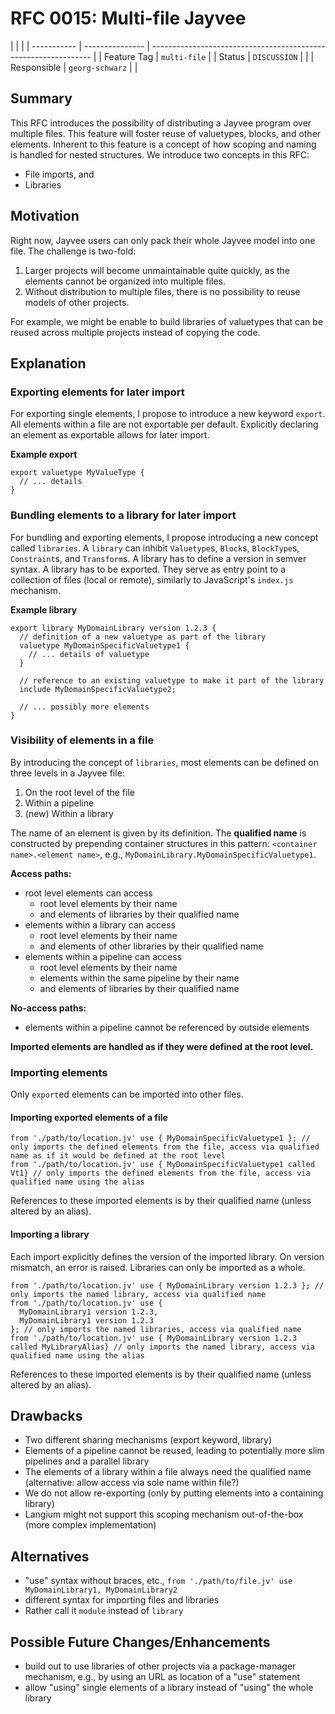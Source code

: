 <!--
SPDX-FileCopyrightText: 2023 Friedrich-Alexander-Universitat Erlangen-Nurnberg

SPDX-License-Identifier: AGPL-3.0-only
-->

# RFC 0015: Multi-file Jayvee

|             |                 |
| ----------- | --------------- | --------------------------------------------------------------- |
| Feature Tag | `multi-file`    |
| Status      | `DISCUSSION`    | <!-- Possible values: DRAFT, DISCUSSION, ACCEPTED, REJECTED --> |
| Responsible | `georg-schwarz` | <!-- TODO: assign yourself as main driver of this RFC -->       |

<!--
  Status Overview:
  - DRAFT: The RFC is not ready for a review and currently under change. Feel free to already ask for feedback on the structure and contents at this stage.
  - DISCUSSION: The RFC is open for discussion. Usually, we open a PR to trigger discussions.
  - ACCEPTED: The RFC was accepted. Create issues to prepare implementation of the RFC.
  - REJECTED: The RFC was rejected. If another revision emerges, switch to status DRAFT.
-->

## Summary

This RFC introduces the possibility of distributing a Jayvee program over multiple files.
This feature will foster reuse of valuetypes, blocks, and other elements.
Inherent to this feature is a concept of how scoping and naming is handled for nested structures.
We introduce two concepts in this RFC:

- File imports, and
- Libraries

## Motivation

Right now, Jayvee users can only pack their whole Jayvee model into one file.
The challenge is two-fold:

1. Larger projects will become unmaintainable quite quickly, as the elements cannot be organized into multiple files.
2. Without distribution to multiple files, there is no possibility to reuse models of other projects.

For example, we might be enable to build libraries of valuetypes that can be reused across multiple projects instead of copying the code.

## Explanation

### Exporting elements for later import

For exporting single elements, I propose to introduce a new keyword `export`.
All elements within a file are not exportable per default.
Explicitly declaring an element as exportable allows for later import.

**Example export**

```
export valuetype MyValueType {
  // ... details
}
```

### Bundling elements to a library for later import

For bundling and exporting elements, I propose introducing a new concept called `libraries`.
A `library` can inhibit `Valuetype`s, `Block`s, `BlockType`s, `Constraint`s, and `Transform`s.
A library has to define a version in semver syntax.
A library has to be exported.
They serve as entry point to a collection of files (local or remote), similarly to JavaScript's `index.js` mechanism.

**Example library**

```
export library MyDomainLibrary version 1.2.3 {
  // definition of a new valuetype as part of the library
  valuetype MyDomainSpecificValuetype1 {
    // ... details of valuetype
  }

  // reference to an existing valuetype to make it part of the library
  include MyDomainSpecificValuetype2;

  // ... possibly more elements
}
```

### Visibility of elements in a file

By introducing the concept of `libraries`, most elements can be defined on three levels in a Jayvee file:

1. On the root level of the file
2. Within a pipeline
3. (new) Within a library

The name of an element is given by its definition.
The **qualified name** is constructed by prepending container structures in this pattern: `<container name>.<element name>`, e.g., `MyDomainLibrary.MyDomainSpecificValuetype1`.

**Access paths:**

- root level elements can access
  - root level elements by their name
  - and elements of libraries by their qualified name
- elements within a library can access
  - root level elements by their name
  - and elements of other libraries by their qualified name
- elements within a pipeline can access
  - root level elements by their name
  - elements within the same pipeline by their name
  - and elements of libraries by their qualified name

**No-access paths:**

- elements within a pipeline cannot be referenced by outside elements

**Imported elements are handled as if they were defined at the root level.**

### Importing elements

Only `export`ed elements can be imported into other files.

#### Importing exported elements of a file

```
from './path/to/location.jv' use { MyDomainSpecificValuetype1 }; // only imports the defined elements from the file, access via qualified name as if it would be defined at the root level
from './path/to/location.jv' use { MyDomainSpecificValuetype1 called Vt1} // only imports the defined elements from the file, access via qualified name using the alias
```

References to these imported elements is by their qualified name (unless altered by an alias).

#### Importing a library

Each import explicitly defines the version of the imported library.
On version mismatch, an error is raised.
Libraries can only be imported as a whole.

```
from './path/to/location.jv' use { MyDomainLibrary version 1.2.3 }; // only imports the named library, access via qualified name
from './path/to/location.jv' use {
  MyDomainLibrary1 version 1.2.3,
  MyDomainLibrary1 version 1.2.3
}; // only imports the named libraries, access via qualified name
from './path/to/location.jv' use { MyDomainLibrary version 1.2.3 called MyLibraryAlias} // only imports the named library, access via qualified name using the alias
```

References to these imported elements is by their qualified name (unless altered by an alias).

## Drawbacks

- Two different sharing mechanisms (export keyword, library)
- Elements of a pipeline cannot be reused, leading to potentially more slim pipelines and a parallel library
- The elements of a library within a file always need the qualified name (alternative: allow access via sole name within file?)
- We do not allow re-exporting (only by putting elements into a containing library)
- Langium might not support this scoping mechanism out-of-the-box (more complex implementation)

## Alternatives

- "use" syntax without braces, etc., `from './path/to/file.jv' use MyDomainLibrary1, MyDomainLibrary2`
- different syntax for importing files and libraries
- Rather call it `module` instead of `library`

## Possible Future Changes/Enhancements

- build out to use libraries of other projects via a package-manager mechanism, e.g., by using an URL as location of a "use" statement
- allow "using" single elements of a library instead of "using" the whole library
